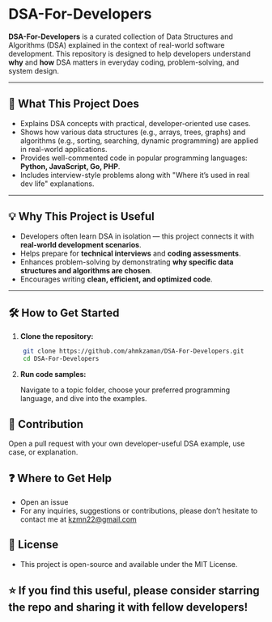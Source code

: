 # DSA-For-Developers

**DSA-For-Developers** is a curated collection of Data Structures and Algorithms (DSA) explained in the context of real-world software development. This repository is designed to help developers understand **why** and **how** DSA matters in everyday coding, problem-solving, and system design.

---

## 🚀 What This Project Does

- Explains DSA concepts with practical, developer-oriented use cases.
- Shows how various data structures (e.g., arrays, trees, graphs) and algorithms (e.g., sorting, searching, dynamic programming) are applied in real-world applications.
- Provides well-commented code in popular programming languages: **Python, JavaScript, Go, PHP**.
- Includes interview-style problems along with "Where it’s used in real dev life" explanations.

---

## 💡 Why This Project is Useful

- Developers often learn DSA in isolation — this project connects it with **real-world development scenarios**.
- Helps prepare for **technical interviews** and **coding assessments**.
- Enhances problem-solving by demonstrating **why specific data structures and algorithms are chosen**.
- Encourages writing **clean, efficient, and optimized code**.

---

## 🛠️ How to Get Started

1. **Clone the repository:**

```bash
    git clone https://github.com/ahmkzaman/DSA-For-Developers.git
    cd DSA-For-Developers
```

2. **Run code samples:**

   Navigate to a topic folder, choose your preferred programming language, and dive into the examples.

## 🤝 Contribution

Open a pull request with your own developer-useful DSA example, use case, or explanation.

## ❓ Where to Get Help

- Open an issue
- For any inquiries, suggestions or contributions, please don’t hesitate to contact me at kzmn22@gmail.com

## 📄 License

- This project is open-source and available under the MIT License.

## ⭐ If you find this useful, please consider starring the repo and sharing it with fellow developers!
